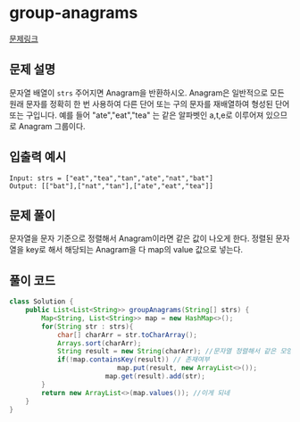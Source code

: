 # group-anagrams


[문제링크](https://leetcode.com/problems/group-anagrams/)

## 문제 설명

문자열 배열이 `strs` 주어지면 Anagram을 반환하시오.
Anagram은 일반적으로 모든 원래 문자를 정확히 한 번 사용하여 다른 단어 또는 구의 문자를 재배열하여 형성된 단어 또는 구입니다.
예를 들어 "ate","eat","tea" 는 같은 알파벳인 a,t,e로 이루어져 있으므로 Anagram 그룹이다.

## 입출력 예시

```
Input: strs = ["eat","tea","tan","ate","nat","bat"]
Output: [["bat"],["nat","tan"],["ate","eat","tea"]]
```

## 문제 풀이

문자열을 문자 기준으로 정렬해서 Anagram이라면 같은 값이 나오게 한다.
정렬된 문자열을 key로 해서 해당되는 Anagram을 다 map의 value 값으로 넣는다.

## 풀이 코드

```java
class Solution {
    public List<List<String>> groupAnagrams(String[] strs) {
        Map<String, List<String>> map = new HashMap<>();
        for(String str : strs){
            char[] charArr = str.toCharArray();
            Arrays.sort(charArr);
            String result = new String(charArr); //문자열 정렬해서 같은 모양으로
            if(!map.containsKey(result)) // 존재여부
						   map.put(result, new ArrayList<>());
						map.get(result).add(str);
        }
        return new ArrayList<>(map.values()); //이게 되네
    }
}
```
